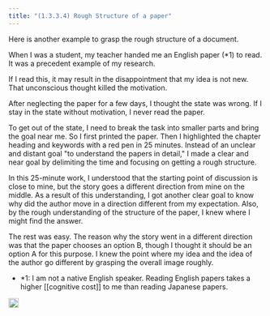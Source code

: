 ```yaml
---
title: "(1.3.3.4) Rough Structure of a paper"
---
```


Here is another example to grasp the rough structure of a document.

When I was a student, my teacher handed me an English paper (*1) to read. It was a precedent example of my research.

If I read this, it may result in the disappointment that my idea is not new. That unconscious thought killed the motivation.

After neglecting the paper for a few days, I thought the state was wrong. If I stay in the state without motivation, I never read the paper.

To get out of the state, I need to break the task into smaller parts and bring the goal near me. So I first printed the paper. Then I highlighted the chapter heading and keywords with a red pen in 25 minutes. Instead of an unclear and distant goal "to understand the papers in detail," I made a clear and near goal by delimiting the time and focusing on getting a rough structure.

In this 25-minute work, I understood that the starting point of discussion is close to mine, but the story goes a different direction from mine on the middle. As a result of this understanding, I got another clear goal to know why did the author move in a direction different from my expectation. Also, by the rough understanding of the structure of the paper, I knew where I might find the answer.

The rest was easy. The reason why the story went in a different direction was that the paper chooses an option B, though I thought it should be an option A for this purpose. I knew the point where my idea and the idea of ​​the author go different by grasping the overall image roughly.

- *1: I am not a native English speaker. Reading English papers takes a higher [[cognitive cost]] to me than reading Japanese papers.

<img src='https://scrapbox.io/api/pages/nishio-en/en/icon' alt='en.icon' height="19.5"/>